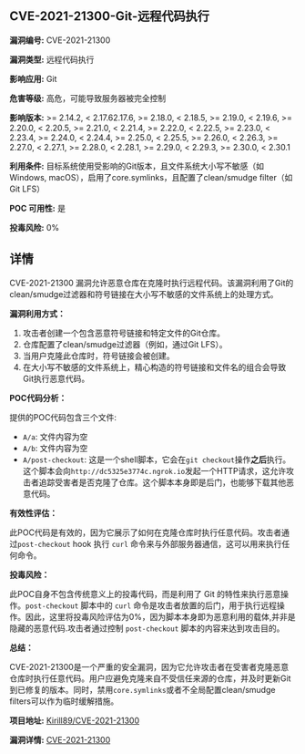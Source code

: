 ## CVE-2021-21300-Git-远程代码执行

**漏洞编号:** CVE-2021-21300

**漏洞类型:** 远程代码执行

**影响应用:** Git

**危害等级:** 高危，可能导致服务器被完全控制

**影响版本:** >= 2.14.2, < 2.17.62.17.6, >= 2.18.0, < 2.18.5, >= 2.19.0, < 2.19.6, >= 2.20.0, < 2.20.5, >= 2.21.0, < 2.21.4, >= 2.22.0, < 2.22.5, >= 2.23.0, < 2.23.4, >= 2.24.0, < 2.24.4, >= 2.25.0, < 2.25.5, >= 2.26.0, < 2.26.3, >= 2.27.0, < 2.27.1, >= 2.28.0, < 2.28.1, >= 2.29.0, < 2.29.3, >= 2.30.0, < 2.30.1

**利用条件:** 目标系统使用受影响的Git版本，且文件系统大小写不敏感（如Windows, macOS），启用了core.symlinks，且配置了clean/smudge filter（如Git LFS）

**POC 可用性:** 是

**投毒风险:** 0%

## 详情

CVE-2021-21300 漏洞允许恶意仓库在克隆时执行远程代码。该漏洞利用了Git的clean/smudge过滤器和符号链接在大小写不敏感的文件系统上的处理方式。

**漏洞利用方式：**

1.  攻击者创建一个包含恶意符号链接和特定文件的Git仓库。
2.  仓库配置了clean/smudge过滤器（例如，通过Git LFS）。
3.  当用户克隆此仓库时，符号链接会被创建。
4.  在大小写不敏感的文件系统上，精心构造的符号链接和文件名的组合会导致Git执行恶意代码。

**POC代码分析：**

提供的POC代码包含三个文件:

*   `A/a`: 文件内容为空
*   `A/b`: 文件内容为空
*   `A/post-checkout`:  这是一个shell脚本，它会在`git checkout`操作**之后**执行。这个脚本会向`http://dc5325e3774c.ngrok.io`发起一个HTTP请求，这允许攻击者追踪受害者是否克隆了仓库。这个脚本本身即是后门，也能够下载其他恶意代码。

**有效性评估：**

此POC代码是有效的，因为它展示了如何在克隆仓库时执行任意代码。攻击者通过`post-checkout` hook 执行 `curl` 命令来与外部服务器通信，这可以用来执行任何命令。

**投毒风险：**

此POC自身不包含传统意义上的投毒代码，而是利用了 Git 的特性来执行恶意操作。`post-checkout` 脚本中的 `curl` 命令是攻击者放置的后门，用于执行远程操作。因此，这里将投毒风险评估为0%，因为脚本本身即为恶意利用的载体,并非是隐藏的恶意代码.攻击者通过控制 `post-checkout` 脚本的内容来达到攻击目的。

**总结：**

CVE-2021-21300是一个严重的安全漏洞，因为它允许攻击者在受害者克隆恶意仓库时执行任意代码。用户应避免克隆来自不受信任来源的仓库，并及时更新Git到已修复的版本。同时，禁用`core.symlinks`或者不全局配置clean/smudge filters可以作为临时缓解措施。

**项目地址:** [Kirill89/CVE-2021-21300](https://github.com/Kirill89/CVE-2021-21300)

**漏洞详情:** [CVE-2021-21300](https://nvd.nist.gov/vuln/detail/CVE-2021-21300)